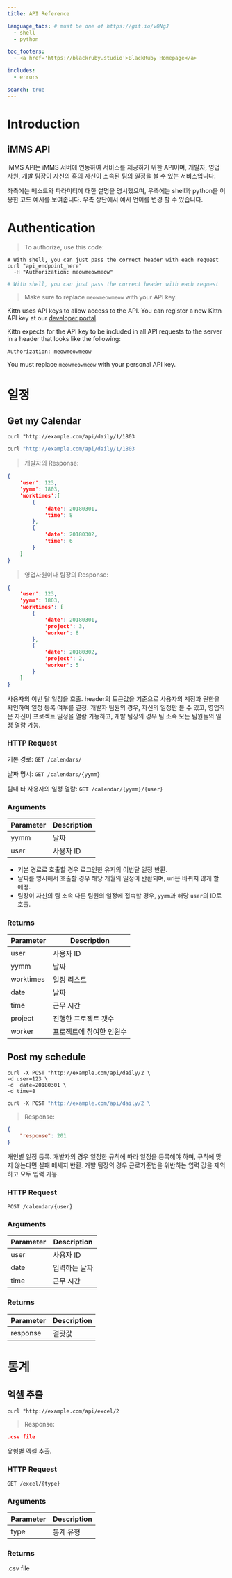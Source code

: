 ```yaml
---
title: API Reference

language_tabs: # must be one of https://git.io/vQNgJ
  - shell
  - python

toc_footers:
  - <a href='https://blackruby.studio'>BlackRuby Homepage</a>

includes:
  - errors

search: true
---
```


# Introduction

## iMMS API

iMMS API는 iMMS 서버에 연동하여 서비스를 제공하기 위한 API이며, 개발자, 영업 사원, 개발 팀장이 자신의 혹의 자신이 소속된 팀의 일정을 볼 수 있는 서비스입니다.

좌측에는 메소드와 파라미터에 대한 설명을 명시했으며, 우측에는 shell과 python을 이용한 코드 예시를 보여줍니다. 우측 상단에서 예시 언어를 변경 할 수 있습니다.

# Authentication

> To authorize, use this code:

```shell
# With shell, you can just pass the correct header with each request
curl "api_endpoint_here"
  -H "Authorization: meowmeowmeow"
```

```python
# With shell, you can just pass the correct header with each request

```

> Make sure to replace `meowmeowmeow` with your API key.

Kittn uses API keys to allow access to the API. You can register a new Kittn API key at our [developer portal](http://example.com/developers).

Kittn expects for the API key to be included in all API requests to the server in a header that looks like the following:

`Authorization: meowmeowmeow`

<aside class="notice">
You must replace <code>meowmeowmeow</code> with your personal API key.
</aside>

# 일정

## Get my Calendar

```shell
curl "http://example.com/api/daily/1/1803
```

```python
curl "http://example.com/api/daily/1/1803
```

> 개발자의 Response:

```json
{
	'user': 123,
	'yymm': 1803,
	'worktimes':[
		{
			'date': 20180301,
			'time': 8
		},
		{
			'date': 20180302,
			'time': 6
		}
	]
}
```

> 영업사원이나 팀장의 Response:

```json
{
	'user': 123,
	'yymm': 1803,
	'worktimes': [
		{
			'date': 20180301,
			'project': 3,
			'worker': 8
		},
		{
			'date': 20180302,
			'project': 2,
			'worker': 5
		}
	]
}
```

사용자의 이번 달 일정을 호출. header의 토큰값을 기준으로 사용자의  계정과 권한을 확인하여 일정 등록 여부를 결정. 개발자 팀원의 경우, 자신의 일정만 볼 수 있고, 영업직은 자신이 프로젝트 일정을 열람 가능하고, 개발 팀장의 경우 팀 소속 모든 팀원들의 일정 열람 가능.

### HTTP Request

기본 경로: `GET /calendars/`

날짜 명시: `GET /calendars/{yymm}`

팀내 타 사용자의 일정 열람: `GET /calendar/{yymm}/{user}`

### Arguments

Parameter | Description
--------- |-----------
yymm | 날짜
user | 사용자 ID

- 기본 경로로 호출할 경우 로그인한 유저의 이번달 일정 반환. 
- 날짜를 명시해서 호출할 경우 해당 개월의 일정이 반환되며, url은 바뀌지 않게 할 에정. 
- 팀장이 자신의 팀 소속 다른 팀원의 일정에 접속할 경우, `yymm`과 해당 `user`의 ID로 호출. 

### Returns

Parameter | Description
--------- |-----------
user | 사용자 ID
yymm | 날짜
worktimes | 일정 리스트
date | 날짜
time | 근무 시간
project | 진행한 프로젝트 갯수
worker | 프로젝트에 참여한 인원수


## Post my schedule

```shell
curl -X POST "http://example.com/api/daily/2 \
-d user=123 \
-d	date=20180301 \
-d time=8
```

```python
curl -X POST "http://example.com/api/daily/2 \

```

> Response:

```json
{
	"response": 201
}
```

개인별 일정 등록. 개발자의 경우 일정한 규칙에 따라 일정을 등록해야 하며, 규칙에 맞지 않는다면 실패 메세지 반환. 개발 팀장의 경우 근로기준법을 위반하는 입력 값을 제외하고 모두 입력 가능.

### HTTP Request

`POST /calendar/{user}`

### Arguments

Parameter | Description
--------- |-----------
user | 사용자 ID
date | 입력하는 날짜
time | 근무 시간

### Returns

Parameter | Description
--------- |-----------
response | 결괏값

# 통계

## 엑셀 추출

```shell
curl "http://example.com/api/excel/2
```

> Response:

```json
.csv file
```

유형별 엑셀 추출.

### HTTP Request

`GET /excel/{type}`

### Arguments

Parameter | Description
--------- |-----------
type | 통계 유형

### Returns

.csv file

